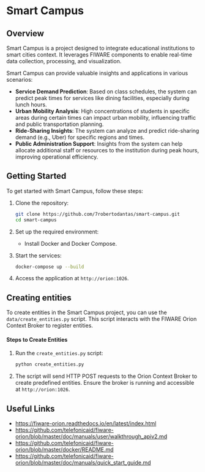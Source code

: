 # Smart Campus

## Overview

Smart Campus is a project designed to integrate educational institutions to smart cities context. It leverages FIWARE components to enable real-time data collection, processing, and visualization.

Smart Campus can provide valuable insights and applications in various scenarios:

- **Service Demand Prediction**: Based on class schedules, the system can predict peak times for services like dining facilities, especially during lunch hours.
- **Urban Mobility Analysis**: High concentrations of students in specific areas during certain times can impact urban mobility, influencing traffic and public transportation planning.
- **Ride-Sharing Insights**: The system can analyze and predict ride-sharing demand (e.g., Uber) for specific regions and times.
- **Public Administration Support**: Insights from the system can help allocate additional staff or resources to the institution during peak hours, improving operational efficiency.

## Getting Started

To get started with Smart Campus, follow these steps:

1. Clone the repository:
    ```bash
    git clone https://github.com/7robertodantas/smart-campus.git
    cd smart-campus
    ```

2. Set up the required environment:
    - Install Docker and Docker Compose.

3. Start the services:
    ```bash
    docker-compose up --build
    ```

4. Access the application at `http://orion:1026`.

## Creating entities

To create entities in the Smart Campus project, you can use the `data/create_entities.py` script. This script interacts with the FIWARE Orion Context Broker to register entities.

#### Steps to Create Entities

1. Run the `create_entities.py` script:
    ```bash
    python create_entities.py
    ```

2. The script will send HTTP POST requests to the Orion Context Broker to create predefined entities. Ensure the broker is running and accessible at `http://orion:1026`.


## Useful Links

- https://fiware-orion.readthedocs.io/en/latest/index.html
- https://github.com/telefonicaid/fiware-orion/blob/master/doc/manuals/user/walkthrough_apiv2.md
- https://github.com/telefonicaid/fiware-orion/blob/master/docker/README.md
- https://github.com/telefonicaid/fiware-orion/blob/master/doc/manuals/quick_start_guide.md
